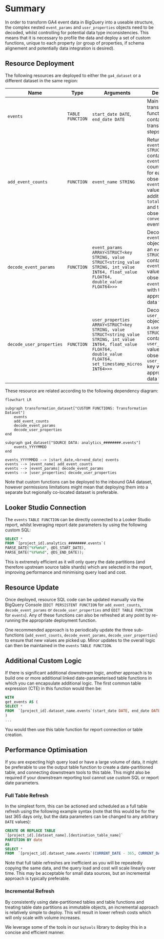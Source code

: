 # Summary
In order to transform GA4 event data in BigQuery into a useable structure, 
the complex nested `event_params` and `user_properties` objects need to be decoded, whilst controlling for potential data type inconsistencies.  This means that it is necessary to profile the data and deploy a set of custom functions, unique to each property (or group of properties, if schema alignement and potentially data integration is desired).

## Resource Deployment
The following resources are deployed to either the `ga4_dataset` or a different dataset in the same region:

 Name | Type | Arguments | Description
 --- | --- | --- | ---
`events` | `TABLE FUNCTION` | `start_date DATE`, `end_date DATE` | Main transformation function containing all transformation steps.
`add_event_counts` | `FUNCTION` | `event_name STRING` | Returns an `event_count` `STRUCT` containing `event_name` count columns for each observed `event_name` value, in addition to `total_events` and total observed `conversion` events.
`decode_event_params` | `FUNCTION` |`event_params ARRAY<STRUCT<key STRING, value STRUCT<string_value STRING, int_value INT64, float_value FLOAT64, double_value FLOAT64>>>` | Decoder for `event_params` objects. Returns an `event_param` `STRUCT` containing `event_param` values for each observed `event_name` key with the appropriate data types.
`decode_user_properties` | `FUNCTION` |`user_properties ARRAY<STRUCT<key STRING, value STRUCT<string_value STRING, int_value INT64, float_value FLOAT64, double_value FLOAT64, set_timestamp_micros INT64>>>` | Decoder for `user_properties` objects. Returns a `user_property` `STRUCT` containing `user_properties` values for each observed `user_properties` key with the appropriate data types.

These resource are related according to the following dependency diagram:

```mermaid
flowchart LR

subgraph transformation_dataset["CUSTOM FUNCTIONS: Transformation Dataset"]
    events
    add_event_counts
    decode_event_params
    decode_user_properties
end

subgraph ga4_dataset["SOURCE DATA: analytics_########.events"]
    events_YYYYMMDD
end

events_YYYYMMDD --> |start_date,<br>end_date| events
events --> |event_name| add_event_counts
events --> |event_params| decode_event_params
events --> |user_properties| decode_user_properties
```

Note that custom functions can be deployed to the inbound GA4 dataset, however permissions limitations might mean that deploying them into a separate but regionally co-located dataset is preferable.

## Looker Studio Connection
The `events` `TABLE FUNCTION` can be directly connected to a Looker Studio report, whilst leveraging report date parameters by using the following custom SQL:

```sql
SELECT * 
FROM `[project_id].analytics_########.events`(
PARSE_DATE("%Y%m%d", @DS_START_DATE), 
PARSE_DATE("%Y%m%d", @DS_END_DATE));
```

This is extremely efficient as it will only query the date partitions (and therefore upstream source table shards) which are selected in the report, improving performance and minimising query load and cost.

## Resource Update
Once deployed, resource SQL code can be updated manually via the BigQuery Console (`EDIT PERSISTENT FUNCTION` for `add_event_counts`, `decode_event_params` or `decode_user_properties` and `EDIT TABLE FUNCTION` for `events`).  Any of these functions can also be refreshed at any point by re-running the appropriate deployment function.

One recommended approach is to periodically update the three sub-functions (`add_event_counts`, `decode_event_params`, `decode_user_properties`) to ensure that new values are picked up. Minor updates to the overall logic can then be maintained in the `events` `TABLE FUNCTION`.

## Additional Custom Logic
If there is significant additional downstream logic, another approach is to build one or more additional linked date-parameterised table functions in which you can encapsulate additional logic. The first common table expression (CTE) in this function would then be:

```sql
WITH
get_events AS (
SELECT * 
FROM  `[project_id].dataset_name.events`(start_date DATE, end_date DATE) 
)
...
```

You would then use this table function for report connection or table creation.

## Performance Optimisation
If you are expecting high query load or have a large volume of data, it might be preferable to use the output table function to create a date-partitioned table, and connecting downstream tools to this table.  This might also be required if your downstream reporting tool cannot use custom SQL or report date parameters.

### Full Table Refresh
In the simplest form, this can be actioned and scheduled as a full table refresh using the following example syntax (note that this would be for the last 365 days only, but the data parameters can be changed to any arbitrary `DATE` values):

```sql
CREATE OR REPLACE TABLE
`[project_id].[dataset_name].[destination_table_name]`
PARTITION BY date
AS
SELECT * 
FROM  `[project_id].dataset_name.events`(CURRENT_DATE - 365, CURRENT_DATE) 
```

Note that full table refreshes are inefficient as you will be repeatedly copying the same data, and the query load and cost will scale linearly over time. This may be acceptable for small data sources, but an incremental approach is typically preferable.

### Incremental Refresh
By consistently using date-partitioned tables and table functions and treating table date partitions as immutable objects, an incremental approach is relatively simple to deploy. This will result in lower refresh costs which will only scale with volume increases.

We leverage some of the tools in our `bqtools` library to deploy this in a concise and efficient manner.
